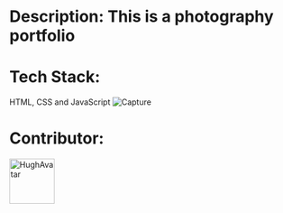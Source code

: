 # Description: This is a photography portfolio
# Tech Stack:
HTML, CSS and JavaScript
![Capture](https://github.com/HughOwenPanopio/Photography-Portfolio/assets/143063497/892bcf14-767b-4f52-9aa5-7aa7a5ee9749)

# Contributor:
<div>
  <img src="https://avatars.githubusercontent.com/u/143063497?v=4" alt="HughAvatar" width="80" height="80" border-radius="50%">
</div>

